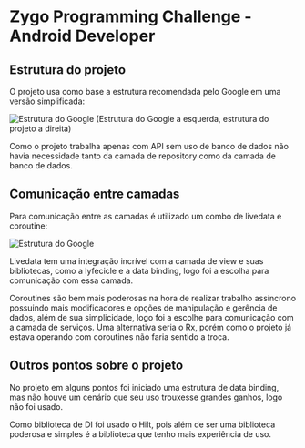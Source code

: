 # Zygo Programming Challenge - Android Developer

## Estrutura do projeto

O projeto usa como base a estrutura recomendada pelo Google em uma versão simplificada:

![Estrutura do Google](https://i.imgur.com/U0iuikB.png)
(Estrutura do Google a esquerda, estrutura do projeto a direita)

Como o projeto trabalha apenas com API sem uso de banco de dados não havia necessidade tanto da camada de repository como da camada de banco de dados.

## Comunicação entre camadas

Para comunicação entre as camadas é utilizado um combo de livedata e coroutine:

![Estrutura do Google](https://i.imgur.com/eeAPJUa.png)

Livedata tem uma integração incrível com a camada de view e suas bibliotecas, como a lyfecicle e a data binding, logo foi a escolha para comunicação com essa camada. 

Coroutines são bem mais poderosas na hora de realizar trabalho assíncrono possuindo mais modificadores e opções de manipulação e gerência de dados, além de sua simplicidade, logo foi a escolhe para comunicação com a camada de serviços. Uma alternativa seria o Rx, porém como o projeto já estava operando com coroutines não faria sentido a troca.

## Outros pontos sobre o projeto

No projeto em alguns pontos foi iniciado uma estrutura de data binding, mas não houve um cenário que seu uso trouxesse grandes ganhos, logo não foi usado.

Como biblioteca de DI foi usado o Hilt, pois além de ser uma biblioteca poderosa e simples é a biblioteca que tenho mais experiência de uso.
